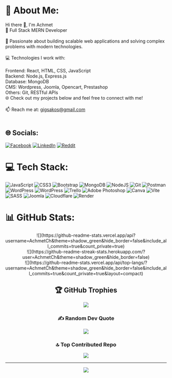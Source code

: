 # 💫 About Me:
Hi there 👋, I'm Achmet<br>🚀 Full Stack MERN Developer<br><br>🌟 Passionate about building scalable web applications and solving complex problems with modern technologies.<br><br>💻 Technologies I work with:<br><br>Frontend: React, HTML, CSS, JavaScript<br>Backend: Node.js, Express.js<br>Database: MongoDB<br>CMS: Wordpress, Joomla, Opencart, Prestashop<br>Others: Git, RESTful APIs<br>🌐 Check out my projects below and feel free to connect with me!<br><br>📫 Reach me at: gigsakos@gmail.com<br><br>


## 🌐 Socials:
[![Facebook](https://img.shields.io/badge/Facebook-%231877F2.svg?logo=Facebook&logoColor=white)](https://facebook.com/gigsakos) [![LinkedIn](https://img.shields.io/badge/LinkedIn-%230077B5.svg?logo=linkedin&logoColor=white)](https://linkedin.com/in/achmet-ch) [![Reddit](https://img.shields.io/badge/Reddit-%23FF4500.svg?logo=Reddit&logoColor=white)](https://reddit.com/user/gigsakos) 

# 💻 Tech Stack:
![JavaScript](https://img.shields.io/badge/javascript-%23323330.svg?style=for-the-badge&logo=javascript&logoColor=%23F7DF1E) ![CSS3](https://img.shields.io/badge/css3-%231572B6.svg?style=for-the-badge&logo=css3&logoColor=white) ![Bootstrap](https://img.shields.io/badge/bootstrap-%238511FA.svg?style=for-the-badge&logo=bootstrap&logoColor=white) ![MongoDB](https://img.shields.io/badge/MongoDB-%234ea94b.svg?style=for-the-badge&logo=mongodb&logoColor=white) ![NodeJS](https://img.shields.io/badge/node.js-6DA55F?style=for-the-badge&logo=node.js&logoColor=white) ![Git](https://img.shields.io/badge/git-%23F05033.svg?style=for-the-badge&logo=git&logoColor=white) ![Postman](https://img.shields.io/badge/Postman-FF6C37?style=for-the-badge&logo=postman&logoColor=white) ![WordPress](https://img.shields.io/badge/WordPress-%23117AC9.svg?style=for-the-badge&logo=WordPress&logoColor=white) ![WordPress](https://img.shields.io/badge/WordPress-%23117AC9.svg?style=for-the-badge&logo=WordPress&logoColor=white) ![Trello](https://img.shields.io/badge/Trello-%23026AA7.svg?style=for-the-badge&logo=Trello&logoColor=white) ![Adobe Photoshop](https://img.shields.io/badge/adobe%20photoshop-%2331A8FF.svg?style=for-the-badge&logo=adobe%20photoshop&logoColor=white) ![Canva](https://img.shields.io/badge/Canva-%2300C4CC.svg?style=for-the-badge&logo=Canva&logoColor=white) ![Vite](https://img.shields.io/badge/vite-%23646CFF.svg?style=for-the-badge&logo=vite&logoColor=white) ![SASS](https://img.shields.io/badge/SASS-hotpink.svg?style=for-the-badge&logo=SASS&logoColor=white) ![Joomla](https://img.shields.io/badge/joomla-%235091CD.svg?style=for-the-badge&logo=joomla&logoColor=white) ![Cloudflare](https://img.shields.io/badge/Cloudflare-F38020?style=for-the-badge&logo=Cloudflare&logoColor=white) ![Render](https://img.shields.io/badge/Render-%46E3B7.svg?style=for-the-badge&logo=render&logoColor=white)

# 📊 GitHub Stats:
<div align="center">
![](https://github-readme-stats.vercel.app/api?username=AchmetCh&theme=shadow_green&hide_border=false&include_all_commits=true&count_private=true)<br/>
![](https://github-readme-streak-stats.herokuapp.com/?user=AchmetCh&theme=shadow_green&hide_border=false)<br/>
![](https://github-readme-stats.vercel.app/api/top-langs/?username=AchmetCh&theme=shadow_green&hide_border=false&include_all_commits=true&count_private=true&layout=compact)

## 🏆 GitHub Trophies
![](https://github-profile-trophy.vercel.app/?username=AchmetCh&theme=shadow_green&no-frame=false&no-bg=false&margin-w=4)

### ✍️ Random Dev Quote
![](https://quotes-github-readme.vercel.app/api?type=horizontal&theme=merko)

### 🔝 Top Contributed Repo
![](https://github-contributor-stats.vercel.app/api?username=AchmetCh&limit=5&theme=shadow_green&combine_all_yearly_contributions=true)

---
[![](https://visitcount.itsvg.in/api?id=AchmetCh&icon=2&color=3)](https://visitcount.itsvg.in)
</div>

<!-- Proudly created with GPRM ( https://gprm.itsvg.in ) -->
